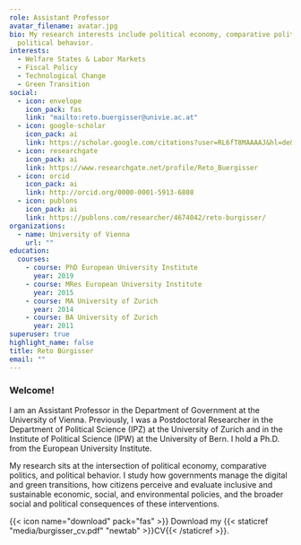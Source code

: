 ```yaml
---
role: Assistant Professor
avatar_filename: avatar.jpg
bio: My research interests include political economy, comparative politics, and
  political behavior.
interests:
  - Welfare States & Labor Markets
  - Fiscal Policy
  - Technological Change
  - Green Transition
social:
  - icon: envelope
    icon_pack: fas
    link: "mailto:reto.buergisser@univie.ac.at"
  - icon: google-scholar
    icon_pack: ai
    link: https://scholar.google.com/citations?user=RL6fT8MAAAAJ&hl=de&oi=ao
  - icon: researchgate
    icon_pack: ai
    link: https://www.researchgate.net/profile/Reto_Buergisser
  - icon: orcid
    icon_pack: ai
    link: http://orcid.org/0000-0001-5913-6808 
  - icon: publons
    icon_pack: ai
    link: https://publons.com/researcher/4674042/reto-burgisser/     
organizations:
  - name: University of Vienna
    url: ""
education:
  courses:
    - course: PhD European University Institute
      year: 2019
    - course: MRes European University Institute
      year: 2015
    - course: MA University of Zurich
      year: 2014
    - course: BA University of Zurich
      year: 2011
superuser: true
highlight_name: false
title: Reto Bürgisser
email: ""
---
```


### Welcome!

I am an Assistant Professor in the Department of Government at the University of Vienna. Previously,  I was a Postdoctoral Researcher in the Department of Political Science (IPZ) at the University of Zurich and in the Institute of Political Science (IPW) at the University of Bern. I hold a Ph.D. from the European University Institute.

My research sits at the intersection of political economy, comparative politics, and political behavior. I study how governments manage the digital and green transitions, how citizens perceive and evaluate inclusive and sustainable economic, social, and environmental policies, and the broader social and political consequences of these interventions.

{{< icon name="download" pack="fas" >}} Download my {{< staticref "media/burgisser_cv.pdf" "newtab" >}}CV{{< /staticref >}}.
